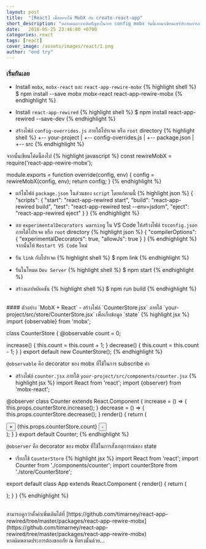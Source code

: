 ```yaml
---
layout: post
title:  "[React] เมื่ออยากใช้ MobX กับ create-react-app"
short_description: "หลายคนอาจจะติดปัญหาในการ config mobx วันนี้เลยมาเขียนแชร์ประสบการณ์ไว้หน่อย ๆ"
date:   2018-05-25 23:46:00 +0700
categories: react
tags: [react]
cover_image: /assets/images/react/1.png
author: "end try"
---
```


### เริ่มกันเลย 
- Install `mobx`, `mobx-react` และ `react-app-rewire-mobx`
{% highlight shell %}
$ npm install --save mobx mobx-react react-app-rewire-mobx
{% endhighlight %}

- Install `react-app-rewired`
{% highlight shell %}
$ npm install react-app-rewired --save-dev
{% endhighlight %}

- สร้างไฟล์ `config-overrides.js` ภายใต้โปรเจค หรือ `root` directory 
{% highlight shell %}
+-- your-project
|   +-- config-overrides.js
|   +-- package.json
|   +-- src
{% endhighlight %}

จากนั้นเขียนโค้ดนี้ลงไป
{% highlight javascript %}
const rewireMobX = require('react-app-rewire-mobx');

module.exports = function override(config, env) {
  config = rewireMobX(config, env);
  return config;
}
{% endhighlight %}

- แก้ไขไฟล์ `package.json` ในส่วนของ `script` โดยแก้ตามนี้
{% highlight json %}
{
    "scripts": {
        "start": "react-app-rewired start",
        "build": "react-app-rewired build",
        "test": "react-app-rewired test --env=jsdom",
        "eject": "react-app-rewired eject"
    }
}
{% endhighlight %}

- ลบ `experimentalDecorators warning` ใน VS Code
ให้สร้างไฟล์ `tsconfig.json` ภายใต้โปรเจค หรือ `root` directory 
{% highlight json %}
{
    "compilerOptions": {
        "experimentalDecorators": true,
        "allowJs": true
    }
}
{% endhighlight %}
จากนั้นให้ `Restart VS Code` ใหม่

- รัน `link` กับโปรเจค
{% highlight shell %}
$ npm link
{% endhighlight %}

- รันในโหมด `Dev Server`
{% highlight shell %}
$ npm start
{% endhighlight %}

- สร้างแอปพลิเคชัน
{% highlight shell %}
$ npm run build
{% endhighlight %}

<br>
#### ตัวอย่าง `MobX + React`
- สร้างไฟล์ `CounterStore.jsx` ภายใต้ `your-project/src/store/CounterStore.jsx` เพื่อเก็บข้อมูล `state`
{% highlight jsx %}
import {observable} from 'mobx';

class CounterStore {
  @observable count = 0;
  
  increase() {
    this.count = this.count + 1;
  }
  decrease() {
    this.count = this.count - 1;
  }
}
export default new CounterStore();
{% endhighlight %}

`@observable` คือ decorator ของ mobx ที่ใช้ในการ subscribe ค่า

- สร้างไฟล์ `counter.jsx` ภายใต้ `your-project/src/components/counter.jsx` 
{% highlight jsx %}
import React from 'react';
import {observer} from 'mobx-react';

@observer
class Counter extends React.Component {
    increase = () => {
        this.props.counterStore.increase();
    }
    decrease = () => {
        this.props.counterStore.decrease();
    }
    render() {
        return (
            <div>
                <button onClick={this.increase}>+</button>
                <span>{this.props.counterStore.count}</span>
                <button onClick={this.decrease}>-</button>
            </div>
        );
    }
}
export default Counter;
{% endhighlight %}

`@observer` คือ decorator ของ mobx ที่ใช้ในการสั่งเกตุการณ์ของ state

- เรียกใช้ `CounterStore`
{% highlight jsx %}
import React from 'react';
import Counter from './components/counter';
import counterStore from './store/CounterStore';

export default class App extends React.Component {
    render() {
        return (
            <div>
                <Counter counterStore={counterStore}/>
            </div>
        );
    }
}
{% endhighlight %}

<br>
สามารถดูกว่าตั้งค่าเพิ่มเติมได้ที่ [https://github.com/timarney/react-app-rewired/tree/master/packages/react-app-rewire-mobx](https://github.com/timarney/react-app-rewired/tree/master/packages/react-app-rewire-mobx)

<br>
หากผิดพลาดประการต้องขออภัย ณ ที่ตรงนั้นด้วย...  